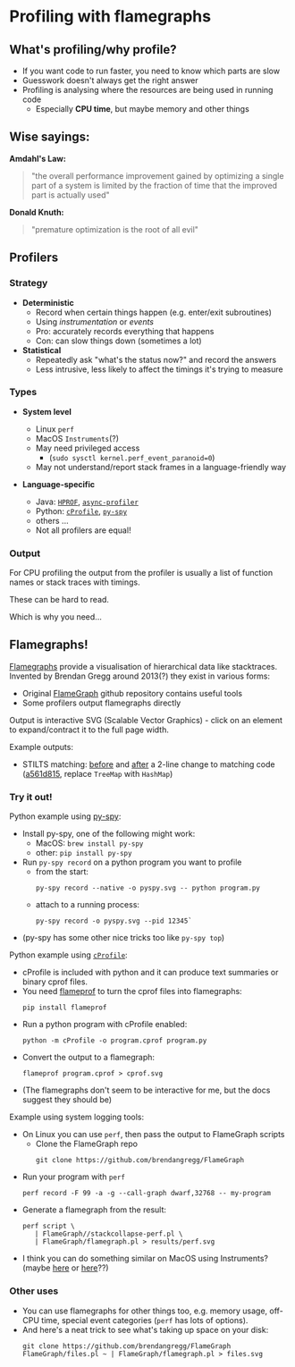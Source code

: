 # Profiling with flamegraphs

## What's profiling/why profile?

- If you want code to run faster, you need to know which parts are slow
- Guesswork doesn't always get the right answer
- Profiling is analysing where the resources are being used in running code
  - Especially **CPU time**, but maybe memory and other things

## Wise sayings:

**Amdahl's Law:**
> "the overall performance improvement gained by optimizing a single part of a system is limited by the fraction of time that the improved part is actually used"

**Donald Knuth:**
> "premature optimization is the root of all evil"

## Profilers

### Strategy

- **Deterministic**
  - Record when certain things happen (e.g. enter/exit subroutines)
  - Using _instrumentation_ or _events_
  - Pro: accurately records everything that happens
  - Con: can slow things down (sometimes a lot)
- **Statistical**
  - Repeatedly ask "what's the status now?" and record the answers
  - Less intrusive, less likely to affect the timings it's trying to measure

### Types

- **System level**
  - Linux `perf`
  - MacOS `Instruments`(?)
  - May need privileged access 
    - (`sudo sysctl kernel.perf_event_paranoid=0`)
  - May not understand/report stack frames in a language-friendly way

- **Language-specific**
  - Java: [`HPROF`](https://docs.oracle.com/javase/8/docs/technotes/samples/hprof.html),
          [`async-profiler`](https://github.com/async-profiler/async-profiler)
  - Python: [`cProfile`](https://docs.python.org/3/library/profile.html),
            [`py-spy`](https://github.com/benfred/py-spy)
  - others ...
  - Not all profilers are equal!

### Output

For CPU profiling the output from the profiler is usually a list of
function names or stack traces with timings.

These can be hard to read.

Which is why you need...

## Flamegraphs!

[Flamegraphs](https://www.brendangregg.com/flamegraphs.html)
provide a visualisation of hierarchical data like stacktraces.
Invented by Brendan Gregg around 2013(?)
they exist in various forms:

- Original [FlameGraph](https://github.com/brendangregg/FlameGraph)
  github repository contains useful tools
- Some profilers output flamegraphs directly

Output is interactive SVG (Scalable Vector Graphics) - click on an
element to expand/contract it to the full page width.

Example outputs:
- STILTS matching: [before](example-output/stilts-treeset.html) and
                   [after](example-output/stilts-hashset.html)
  a 2-line change to matching code
  ([a561d815](https://github.com/Starlink/starjava/commit/a561d815a),
   replace `TreeMap` with `HashMap`)

### Try it out!

Python example using [py-spy](https://github.com/benfred/py-spy):
- Install py-spy, one of the following might work:
  - MacOS: `brew install py-spy`
  - other: `pip install py-spy`
- Run `py-spy record` on a python program you want to profile
  - from the start:
    ```
    py-spy record --native -o pyspy.svg -- python program.py
    ```
  - attach to a running process:
    ```
    py-spy record -o pyspy.svg --pid 12345`
    ```
- (py-spy has some other nice tricks too like `py-spy top`)

Python example using
[`cProfile`](https://docs.python.org/3/library/profile.html):
- cProfile is included with python and it can produce text summaries
  or binary cprof files.
- You need [flameprof](https://pypi.org/project/flameprof/) to turn
  the cprof files into flamegraphs:
  ```
  pip install flameprof
  ```
- Run a python program with cProfile enabled:
  ```
  python -m cProfile -o program.cprof program.py 
  ```
- Convert the output to a flamegraph:
  ```
  flameprof program.cprof > cprof.svg
- (The flamegraphs don't seem to be interactive for me, but the docs
  suggest they should be)

Example using system logging tools:
- On Linux you can use `perf`, then pass the output to FlameGraph scripts
  - Clone the FlameGraph repo
    ```
    git clone https://github.com/brendangregg/FlameGraph
    ```
- Run your program with `perf`
  ```
  perf record -F 99 -a -g --call-graph dwarf,32768 -- my-program

  ```
- Generate a flamegraph from the result:
  ```
  perf script \
     | FlameGraph//stackcollapse-perf.pl \
     | FlameGraph/flamegraph.pl > results/perf.svg

  ```
- I think you can do something similar on MacOS using Instruments?
  (maybe [here](https://github.com/Kelvenbit/FlameGraphs-Instruments)
   or [here](https://carol-nichols.com/2015/12/09/rust-profiling-on-osx-cpu-time/)??)


### Other uses

- You can use flamegraphs for other things too, e.g.  memory usage,
  off-CPU time, special event categories (`perf` has lots of options).
- And here's a neat trick to see what's taking up space on your disk:
  ```
  git clone https://github.com/brendangregg/FlameGraph
  FlameGraph/files.pl ~ | FlameGraph/flamegraph.pl > files.svg
  ```



